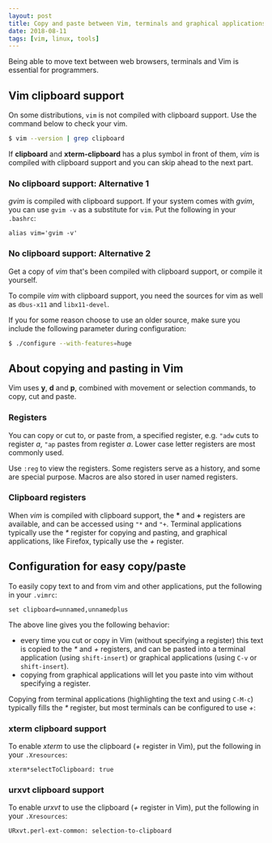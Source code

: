 ```yaml
---
layout: post
title: Copy and paste between Vim, terminals and graphical applications
date: 2018-08-11
tags: [vim, linux, tools]
---
```


Being able to move text between web browsers, terminals and Vim is essential for programmers.

## Vim clipboard support

On some distributions, `vim` is not compiled with clipboard support. Use the command below to check your vim.

```bash
$ vim --version | grep clipboard
```

If **clipboard** and **xterm-clipboard** has a plus symbol in front of them, *vim* is compiled with clipboard support and you can skip ahead to the next part.

### No clipboard support: Alternative 1

*gvim* is compiled with clipboard support.
If your system comes with *gvim*, you can use `gvim -v` as a substitute for `vim`. Put the following in your `.bashrc`:

```
alias vim='gvim -v'
```

### No clipboard support: Alternative 2

Get a copy of *vim* that's been compiled with clipboard support, or compile it yourself.

To compile *vim* with clipboard support, you need the sources for vim as well as `dbus-x11` and `libx11-devel`.

If you for some reason choose to use an older source, make sure you include the following parameter during configuration:

```bash
$ ./configure --with-features=huge
```

## About copying and pasting in Vim

Vim uses **y**, **d** and **p**, combined with movement or selection commands, to copy, cut and paste.

### Registers

You can copy or cut to, or paste from, a specified register, e.g. `"adw` cuts to register *a*, `"ap` pastes from register *a*. Lower case letter registers are most commonly used.

Use `:reg` to view the registers.
Some registers serve as a history, and some are special purpose. Macros are also stored in user named registers.

### Clipboard registers

When *vim* is compiled with clipboard support, the **\*** and **+** registers are available, and can be accessed using `"*` and `"+`.
Terminal applications typically use the *\** register for copying and pasting, and graphical applications, like Firefox, typically use the *+* register.


## Configuration for easy copy/paste

To easily copy text to and from vim and other applications, put the following in your `.vimrc`:

```
set clipboard=unnamed,unnamedplus
```
The above line gives you the following behavior:

  - every time you cut or copy in Vim (without specifying a register) this text is copied to the *\** and *+* registers, and can be pasted into a terminal application (using `shift-insert`) or graphical applications (using `C-v` or `shift-insert`).
  - copying from graphical applications will let you paste into vim without specifying a register.
 
Copying from terminal applications (highlighting the text and using `C-M-c`) typically fills the *\** register, but most terminals can be configured to use *+*:


### xterm clipboard support

To enable *xterm* to use the clipboard (*+* register in Vim), put the following in your `.Xresources`:

```
xterm*selectToClipboard: true
```

### urxvt clipboard support

To enable *urxvt* to use the clipboard (*+* register in Vim), put the following in your `.Xresources`:

```
URxvt.perl-ext-common: selection-to-clipboard
```
